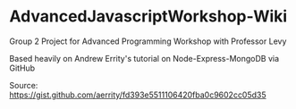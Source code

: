 # AdvancedJavascriptWorkshop-Wiki

Group 2 Project for Advanced Programming Workshop with Professor Levy

Based heavily on Andrew Errity's tutorial on Node-Express-MongoDB via GitHub

Source: https://gist.github.com/aerrity/fd393e5511106420fba0c9602cc05d35
